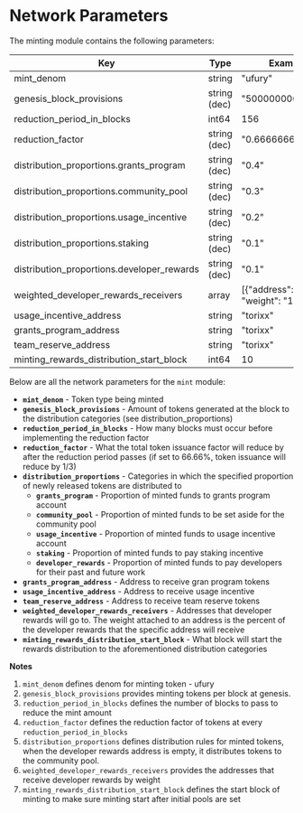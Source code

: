 # Network Parameters

The minting module contains the following parameters:

| Key                                        | Type         | Example                                |
| ------------------------------------------ | ------------ | -------------------------------------- |
| mint_denom                                 | string       | "ufury"                                |
| genesis_block_provisions                   | string (dec) | "500000000"                            |
| reduction_period_in_blocks                 | int64        | 156                                    |
| reduction_factor                           | string (dec) | "0.6666666666666"                      |
| distribution_proportions.grants_program    | string (dec) | "0.4"                                  |
| distribution_proportions.community_pool    | string (dec) | "0.3"                                  |
| distribution_proportions.usage_incentive   | string (dec) | "0.2"                                  |
| distribution_proportions.staking           | string (dec) | "0.1"                                  |
| distribution_proportions.developer_rewards | string (dec) | "0.1"                                  |
| weighted_developer_rewards_receivers       | array        | [{"address": "torixx", "weight": "1"}] |
| usage_incentive_address                    | string       | "torixx"                               |
| grants_program_address                     | string       | "torixx"                               |
| team_reserve_address                       | string       | "torixx"                               |
| minting_rewards_distribution_start_block   | int64        | 10                                     |

Below are all the network parameters for the `mint` module:

- **`mint_denom`** - Token type being minted
- **`genesis_block_provisions`** - Amount of tokens generated at the block to the distribution categories (see distribution_proportions)
- **`reduction_period_in_blocks`** - How many blocks must occur before implementing the reduction factor
- **`reduction_factor`** - What the total token issuance factor will reduce by after the reduction period passes (if set to 66.66%, token issuance will reduce by 1/3)
- **`distribution_proportions`** - Categories in which the specified proportion of newly released tokens are distributed to
  - **`grants_program`** - Proportion of minted funds to grants program account
  - **`community_pool`** - Proportion of minted funds to be set aside for the community pool
  - **`usage_incentive`** - Proportion of minted funds to usage incentive account
  - **`staking`** - Proportion of minted funds to pay staking incentive
  - **`developer_rewards`** - Proportion of minted funds to pay developers for their past and future work
- **`grants_program_address`** - Address to receive gran program tokens
- **`usage_incentive_address`** - Address to receive usage incentive
- **`team_reserve_address`** - Address to receive team reserve tokens
- **`weighted_developer_rewards_receivers`** - Addresses that developer rewards will go to. The weight attached to an address is the percent of the developer rewards that the specific address will receive
- **`minting_rewards_distribution_start_block`** - What block will start the rewards distribution to the aforementioned distribution categories

**Notes**

1. `mint_denom` defines denom for minting token - ufury
2. `genesis_block_provisions` provides minting tokens per block at genesis.
3. `reduction_period_in_blocks` defines the number of blocks to pass to reduce the mint amount
4. `reduction_factor` defines the reduction factor of tokens at every `reduction_period_in_blocks`
5. `distribution_proportions` defines distribution rules for minted tokens, when the developer
   rewards address is empty, it distributes tokens to the community pool.
6. `weighted_developer_rewards_receivers` provides the addresses that receive developer
   rewards by weight
7. `minting_rewards_distribution_start_block` defines the start block of minting to make sure
   minting start after initial pools are set
